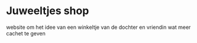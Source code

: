 # Juweeltjes shop

website om het idee van een winkeltje van de dochter en vriendin wat meer cachet te geven
